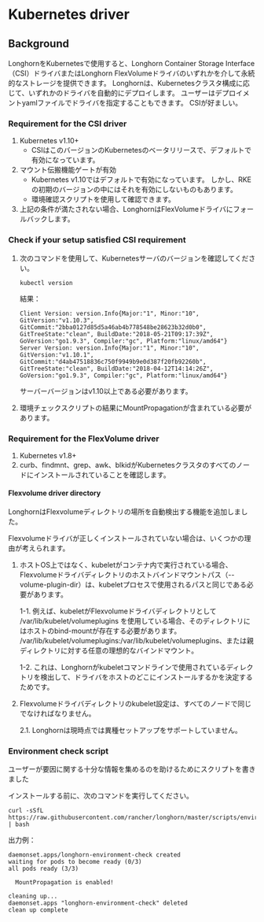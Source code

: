 # Kubernetes driver

## Background

LonghornをKubernetesで使用すると、Longhorn Container Storage Interface（CSI）ドライバまたはLonghorn FlexVolumeドライバのいずれかを介して永続的なストレージを提供できます。
Longhornは、Kubernetesクラスタ構成に応じて、いずれかのドライバを自動的にデプロイします。
ユーザーはデプロイメントyamlファイルでドライバを指定することもできます。
CSIが好ましい。

### Requirement for the CSI driver

1. Kubernetes v1.10+ 
    - CSIはこのバージョンのKubernetesのベータリリースで、デフォルトで有効になっています。
2. マウント伝搬機能ゲートが有効
    - Kubernetes v1.10ではデフォルトで有効になっています。
    しかし、RKEの初期のバージョンの中にはそれを有効にしないものもあります。
    - 環境確認スクリプトを使用して確認できます。
3. 上記の条件が満たされない場合、LonghornはFlexVolumeドライバにフォールバックします。

### Check if your setup satisfied CSI requirement

1. 次のコマンドを使用して、Kubernetesサーバのバージョンを確認してください。

    ```
    kubectl version
    ```
    結果：
    ```
    Client Version: version.Info{Major:"1", Minor:"10", GitVersion:"v1.10.3", GitCommit:"2bba0127d85d5a46ab4b778548be28623b32d0b0", GitTreeState:"clean", BuildDate:"2018-05-21T09:17:39Z", GoVersion:"go1.9.3", Compiler:"gc", Platform:"linux/amd64"}
    Server Version: version.Info{Major:"1", Minor:"10", GitVersion:"v1.10.1", GitCommit:"d4ab47518836c750f9949b9e0d387f20fb92260b", GitTreeState:"clean", BuildDate:"2018-04-12T14:14:26Z", GoVersion:"go1.9.3", Compiler:"gc", Platform:"linux/amd64"}
    ```

    サーバーバージョンはv1.10以上である必要があります。

2. 環境チェックスクリプトの結果にMountPropagationが含まれている必要があります。

### Requirement for the FlexVolume driver

1. Kubernetes v1.8+
2. curb、findmnt、grep、awk、blkidがKubernetesクラスタのすべてのノードにインストールされていることを確認します。

#### Flexvolume driver directory

LonghornはFlexvolumeディレクトリの場所を自動検出する機能を追加しました。

Flexvolumeドライバが正しくインストールされていない場合は、いくつかの理由が考えられます。

1. ホストOS上ではなく、kubeletがコンテナ内で実行されている場合、Flexvolumeドライバディレクトリのホストバインドマウントパス（--volume-plugin-dir）は、kubeletプロセスで使用されるパスと同じである必要があります。

    1-1. 例えば、kubeletがFlexvolumeドライバディレクトリとして /var/lib/kubelet/volumeplugins を使用している場合、そのディレクトリにはホストのbind-mountが存在する必要があります。
    /var/lib/kubelet/volumeplugins:/var/lib/kubelet/volumeplugins、または親ディレクトリに対する任意の理想的なバインドマウント。
    
    1-2. これは、Longhornがkubeletコマンドラインで使用されているディレクトリを検出して、ドライバをホストのどこにインストールするかを決定するためです。
2. Flexvolumeドライバディレクトリのkubelet設定は、すべてのノードで同じでなければなりません。
    
    2.1. Longhornは現時点では異種セットアップをサポートしていません。

### Environment check script

ユーザーが要因に関する十分な情報を集めるのを助けるためにスクリプトを書きました

インストールする前に、次のコマンドを実行してください。

```
curl -sSfL https://raw.githubusercontent.com/rancher/longhorn/master/scripts/environment_check.sh | bash
```

出力例：

```
daemonset.apps/longhorn-environment-check created
waiting for pods to become ready (0/3)
all pods ready (3/3)

  MountPropagation is enabled!

cleaning up...
daemonset.apps "longhorn-environment-check" deleted
clean up complete
```

